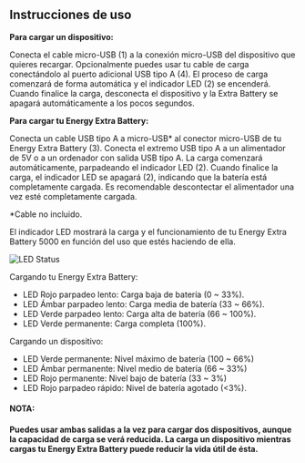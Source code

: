 
## Instrucciones de uso

**Para cargar un dispositivo:**


Conecta el cable micro-USB (1) a la conexión micro-USB del dispositivo que quieres recargar. Opcionalmente puedes usar tu cable de carga conectándolo al puerto adicional USB tipo A (4). El proceso de carga comenzará de forma automática y el indicador LED (2) se encenderá. Cuando finalice la carga, desconecta el dispositivo y la Extra Battery se apagará automáticamente a los pocos segundos.


**Para cargar tu Energy Extra Battery:**

Conecta un cable USB tipo A a micro-USB* al conector micro-USB de tu Energy Extra Battery (3). Conecta el extremo USB tipo A a un alimentador de 5V o a un ordenador con salida USB tipo A. La carga comenzará automáticamente, parpadeando el indicador LED (2). Cuando finalice la carga, el indicador LED se apagará (2), indicando que la batería está completamente cargada. Es recomendable descontectar el alimentador una vez esté completamente cargada.

*Cable no incluido.

El indicador LED mostrará la carga y el funcionamiento de tu Energy Extra Battery 5000 en función del uso que estés haciendo de ella.

![LED Status](http://static.energysistem.com/images/manuals/42252/55c071b2d0c5d.jpg)

Cargando tu Energy Extra Battery:
- LED Rojo parpadeo lento: Carga baja de batería (0 ~ 33%).
- LED Ámbar parpadeo lento: Carga media de batería (33 ~ 66%).
- LED Verde parpadeo lento: Carga alta de batería (66 ~ 100%).
- LED Verde permanente: Carga completa (100%).

Cargando un dispositivo:
- LED Verde permanente: Nivel máximo de batería (100 ~ 66%)
- LED Ámbar permanente: Nivel medio de batería (66 ~ 33%)
- LED Rojo permanente: Nivel bajo de batería (33 ~ 3%)
- LED Rojo parpadeo rápido: Nivel de batería agotado (<3%).

#### **NOTA:**

#### Puedes usar ambas salidas a la vez para cargar dos dispositivos, aunque la capacidad de carga se verá reducida. La carga un dispositivo mientras cargas tu Energy Extra Battery puede reducir la vida útil de ésta.
